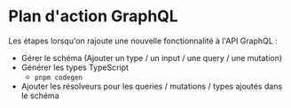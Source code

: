 # Plan d'action GraphQL

Les étapes lorsqu'on rajoute une nouvelle fonctionnalité à l'API GraphQL :

- Gérer le schéma (Ajouter un type / un input / une query / une mutation)
- Générer les types TypeScript
  - `pnpm codegen`
- Ajouter les résolveurs pour les queries / mutations / types ajoutés dans le schéma
